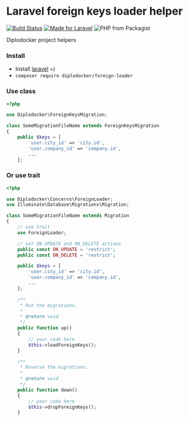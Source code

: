 # Laravel foreign keys loader helper

[![Build Status](https://travis-ci.org/diplodocker/foreign-loader.svg?branch=master)](https://travis-ci.org/diplodocker/foreign-loader)
[![Made for Laravel](https://img.shields.io/badge/made%20for-laravel-orange.svg?style=flat&logo=Laravel&logoColor=fff)](https://laravel.com/)
![PHP from Packagist](https://img.shields.io/packagist/php-v/diplodocker/foreign-loader.svg?color=8a92bb&logo=php&logoColor=fff)

Diplodocker project helpers

### Install
* Install [laravel](https://laravel.com/docs/master/installation) =)
* `composer require diplodocker/foreign-loader`


### Use class
```php
<?php

use Diplodocker\ForeignKeysMigration;

class SomeMigrationFileName extends ForeignKeysMigration
{
    public $keys = [
        'user.city_id' => 'city.id',
        'user.company_id' => 'company.id',
        ...
    ];

```


### Or use trait
```php
<?php

use Diplodocker\Concerns\ForeignLoader;
use Illuminate\Database\Migrations\Migration;

class SomeMigrationFileName extends Migration
{
    // use trait
    use ForeignLoader;

    // set ON_UPDATE and ON_DELETE actions
    public const ON_UPDATE = 'restrict';
    public const ON_DELETE = 'restrict';

    public $keys = [
        'user.city_id' => 'city.id',
        'user.company_id' => 'company.id',
        ...
    ];

    /**
     * Run the migrations.
     *
     * @return void
     */
    public function up()
    {
        // your code here
        $this->loadForeignKeys();
    }

    /**
     * Reverse the migrations.
     *
     * @return void
     */
    public function down()
    {
        // your code here
        $this->dropForeignKeys();
    }

```
